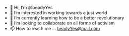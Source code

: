 - 👋 Hi, I’m @beadyYes
- 👀 I’m interested in working towards a just world
- 🌱 I’m currently learning how to be a better revolutionary
- 💞️ I’m looking to collaborate on all forms of activism
- 📫 How to reach me ... beadyYes@mail.com

